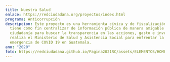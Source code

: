 ```yaml
---
title: Nuestra Salud
enlace: https://redciudadana.org/proyectos/index.html
programa: Anticorrupción
descripcion: Este proyecto es una herramienta cívica y de fiscalización que
  tiene como fin centralizar de información pública de manera amigable con la
  ciudadanía para buscar la transparencia en las acciones, gasto e inversión que
  realiza el Ministerio de Salud y Asistencia Social para enfrentar la
  emergencia de COVID 19 en Guatemala.
ano: "2020"
foto: https://redciudadana.github.io/Pagina2021RC/assets/ELEMENTOS/HOME/PROYECTOS/04_NUESTRA%20SALUD.png
---
```

